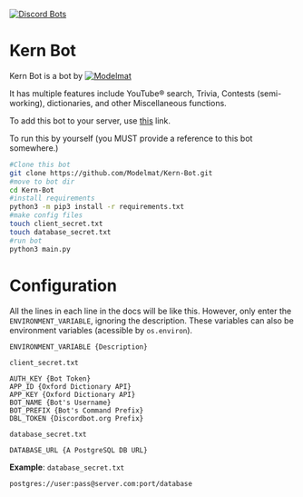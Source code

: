 [![Discord Bots](https://discordbots.org/api/widget/380598116488970261.svg?usernamecolor=FFFFFF&topcolor=000000)](https://discordbots.org/bot/380598116488970261) 

# Kern Bot

Kern Bot is a bot by [![Modelmat](https://discordbots.org/api/widget/owner/380598116488970261.svg?noav)](https://discordbots.org/bot/380598116488970261) 

It has multiple features include YouTube® search, Trivia, Contests (semi-working), dictionaries, and other Miscellaneous functions.

To add this bot to your server, use [this](https://discordapp.com/oauth2/authorize?client_id=380598116488970261&scope=bot) link.



To run this by yourself (you MUST provide a reference to this bot somewhere.)
```bash
#Clone this bot
git clone https://github.com/Modelmat/Kern-Bot.git
#move to bot dir
cd Kern-Bot
#install requirements
python3 -m pip3 install -r requirements.txt
#make config files
touch client_secret.txt
touch database_secret.txt
#run bot
python3 main.py
```

# Configuration
All the lines in each line in the docs will be like this. However, only enter the `ENVIRONMENT_VARIABLE`, ignoring the description. These variables can also be environment variables (acessible by `os.environ`).
```
ENVIRONMENT_VARIABLE {Description}
```


`client_secret.txt`
```
AUTH_KEY {Bot Token}
APP_ID {Oxford Dictionary API}
APP_KEY {Oxford Dictionary API}
BOT_NAME {Bot's Username}
BOT_PREFIX {Bot's Command Prefix}
DBL_TOKEN {Discordbot.org Prefix}
```
`database_secret.txt`
```
DATABASE_URL {A PostgreSQL DB URL}
```

**Example**:
`database_secret.txt`
```
postgres://user:pass@server.com:port/database
```
